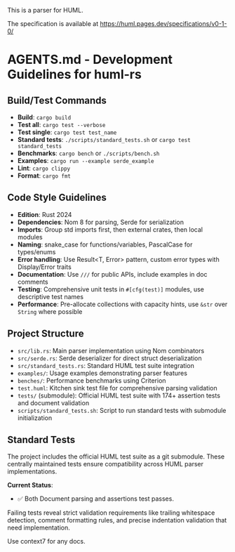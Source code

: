 This is a parser for HUML.

The specification is available at https://huml.pages.dev/specifications/v0-1-0/

# AGENTS.md - Development Guidelines for huml-rs

## Build/Test Commands
- **Build**: `cargo build`
- **Test all**: `cargo test --verbose`
- **Test single**: `cargo test test_name`
- **Standard tests**: `./scripts/standard_tests.sh` or `cargo test standard_tests`
- **Benchmarks**: `cargo bench` or `./scripts/bench.sh`
- **Examples**: `cargo run --example serde_example`
- **Lint**: `cargo clippy`
- **Format**: `cargo fmt`

## Code Style Guidelines
- **Edition**: Rust 2024
- **Dependencies**: Nom 8 for parsing, Serde for serialization
- **Imports**: Group std imports first, then external crates, then local modules
- **Naming**: snake_case for functions/variables, PascalCase for types/enums
- **Error handling**: Use Result<T, Error> pattern, custom error types with Display/Error traits
- **Documentation**: Use `///` for public APIs, include examples in doc comments
- **Testing**: Comprehensive unit tests in `#[cfg(test)]` modules, use descriptive test names
- **Performance**: Pre-allocate collections with capacity hints, use `&str` over `String` where possible

## Project Structure
- `src/lib.rs`: Main parser implementation using Nom combinators
- `src/serde.rs`: Serde deserializer for direct struct deserialization
- `src/standard_tests.rs`: Standard HUML test suite integration
- `examples/`: Usage examples demonstrating parser features
- `benches/`: Performance benchmarks using Criterion
- `test.huml`: Kitchen sink test file for comprehensive parsing validation
- `tests/` (submodule): Official HUML test suite with 174+ assertion tests and document validation
- `scripts/standard_tests.sh`: Script to run standard tests with submodule initialization

## Standard Tests
The project includes the official HUML test suite as a git submodule. These centrally maintained tests ensure compatibility across HUML parser implementations.

**Current Status**:
- ✅ Both Document parsing and assertions test passes.

Failing tests reveal strict validation requirements like trailing whitespace detection, comment formatting rules, and precise indentation validation that need implementation.

Use context7 for any docs.
